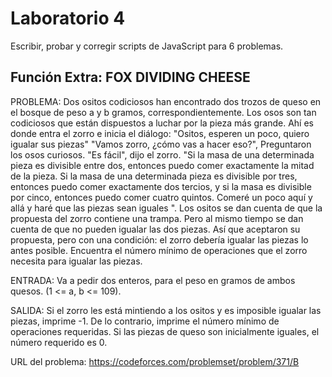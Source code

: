 # Laboratorio 4
Escribir, probar y corregir scripts de JavaScript para 6 problemas. 

## Función Extra: FOX DIVIDING CHEESE

PROBLEMA: Dos ositos codiciosos han encontrado dos trozos de queso en el bosque de peso a y b gramos, correspondientemente. Los osos son tan codiciosos que están dispuestos a luchar por la pieza más grande. Ahí es donde entra el zorro e inicia el diálogo: "Ositos, esperen un poco, quiero igualar sus piezas" "Vamos zorro, ¿cómo vas a hacer eso?", Preguntaron los osos curiosos. "Es fácil", dijo el zorro. "Si la masa de una determinada pieza es divisible entre dos, entonces puedo comer exactamente la mitad de la pieza. Si la masa de una determinada pieza es divisible por tres, entonces puedo comer exactamente dos tercios, y si la masa es divisible por cinco, entonces puedo comer cuatro quintos. Comeré un poco aquí y allá y haré que las piezas sean iguales ".
Los ositos se dan cuenta de que la propuesta del zorro contiene una trampa. Pero al mismo tiempo se dan cuenta de que no pueden igualar las dos piezas. Así que aceptaron su propuesta, pero con una condición: el zorro debería igualar las piezas lo antes posible. Encuentra el número mínimo de operaciones que el zorro necesita para igualar las piezas.

ENTRADA: Va a pedir dos enteros, para el peso en gramos de ambos quesos. (1 <= a, b <= 109).

SALIDA: Si el zorro les está mintiendo a los ositos y es imposible igualar las piezas, imprime -1. De lo contrario, imprime el número mínimo de operaciones requeridas. Si las piezas de queso son inicialmente iguales, el número requerido es 0.

URL del problema: https://codeforces.com/problemset/problem/371/B
